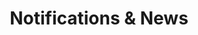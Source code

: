 ---
widget: portfolio
headless: true  # This file represents a page section.

# ... Put Your Section Options Here (title etc.) ...
title: Notifications & News
subtitle: ''

content:
  filters:
    folders:
      - notification
      - project
    kinds:
      - page
      - section
  sort_by: 'Date'
  sort_ascending: false
  filter_default: 0

design:
  columns: '1'
  view: community/custom
  #view: community/custom_card
  flip_alt_rows: false
---